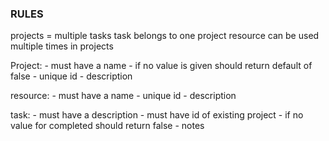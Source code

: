 

### RULES ###
projects = multiple tasks
task belongs to one project
resource can be used multiple times in projects

Project:
    - must have a name
    - if no value is given should return default of false
    - unique id
    - description

resource:
    - must have a name
    - unique id
    - description
    
task:
    - must have a description
    - must have id of existing project
    - if no value for completed should return false
    - notes
